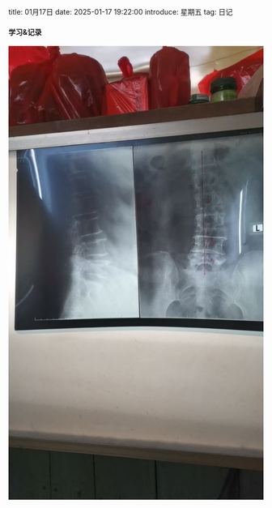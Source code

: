 title: 01月17日
date: 2025-01-17 19:22:00
introduce: 星期五
tag: 日记

#### 学习&记录
![1](/static/img/2025/01/17/1.jpg)

